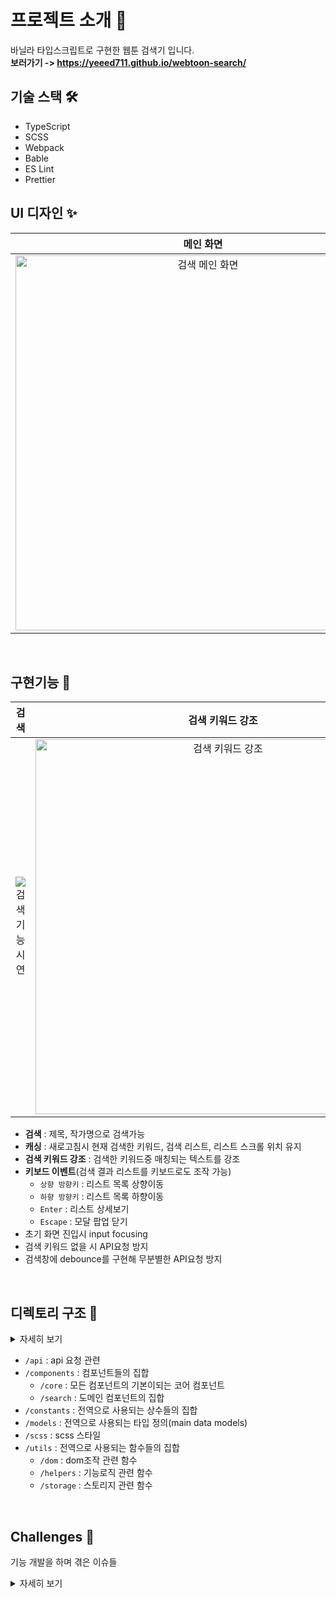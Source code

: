 # 프로젝트 소개 🙂

바닐라 타입스크립트로 구현한 웹툰 검색기 입니다.
<br>
**보러가기 -> https://yeeed711.github.io/webtoon-search/**
<br>

## 기술 스택 🛠

- TypeScript
- SCSS
- Webpack
- Bable
- ES Lint
- Prettier
  <br>

## UI 디자인 ✨

|                                                                     메인 화면                                                                      |                                                                  검색 했을 때 화면                                                                   |
| :------------------------------------------------------------------------------------------------------------------------------------------------: | :--------------------------------------------------------------------------------------------------------------------------------------------------: |
| <img width="600" alt="검색 메인 화면" src="https://user-images.githubusercontent.com/97894417/206394586-e0687543-e556-4e38-b70c-79e201571514.png"> | <img width="600" alt="검색 했을때 화면" src="https://user-images.githubusercontent.com/97894417/206394582-0f707bed-3e7d-4977-a621-b8b3a7de2ee4.png"> |

<br>

## 구현기능 🦾

|                                                             검색                                                              |                                                                   검색 키워드 강조                                                                   |
| :---------------------------------------------------------------------------------------------------------------------------: | :--------------------------------------------------------------------------------------------------------------------------------------------------: |
| ![검색기능시연](https://user-images.githubusercontent.com/97894417/206393584-e4122069-ecec-46c4-b791-b5cbc331df6b.gif) | <img width="600" alt="검색 키워드 강조" src="https://user-images.githubusercontent.com/97894417/206393836-9966f661-2eba-4a35-ac4d-57b8c5074b47.png"> |

- **검색** : 제목, 작가명으로 검색가능
- **캐싱** : 새로고침시 현재 검색한 키워드, 검색 리스트, 리스트 스크롤 위치 유지
- **검색 키워드 강조** : 검색한 키워드중 매칭되는 텍스트를 강조
- **키보드 이벤트**(검색 결과 리스트를 키보드로도 조작 가능)
  - `상향 방향키` : 리스트 목록 상향이동
  - `하향 방향키` : 리스트 목록 하향이동
  - `Enter` : 리스트 상세보기
  - `Escape` : 모달 팝업 닫기
- 초기 화면 진입시 input focusing
- 검색 키워드 없을 시 API요청 방지
- 검색창에 debounce를 구현해 무분별한 API요청 방지

<br>

## 디렉토리 구조 📁

<details markdown="1">
<summary>자세히 보기</summary>

```
├── 📁 public
│   ├── favicon.ico
│   └── index.html
├── 📁 src
│   ├── App.ts
│   ├── main.ts
│   ├── custom.d.ts
│   ├── 📁 api
│   │   └── index.ts
│   ├── 📁 components
│   │   ├── 📁 core
│   │   │   ├── Component.ts
│   │   │   └── index.ts
│   │   ├── index.ts
│   │   ├── 📁 message
│   │   │   ├── 📁 ErrorMeg
│   │   │   └── index.ts
│   │   └── 📁 search
│   │       ├── 📁 SearchInput
│   │       ├── 📁 SearchItemInfo
│   │       ├── 📁 SearchResult
│   │       └── index.ts
│   ├── 📁 constants
│   ├── 📁 models
│   ├── 📁 scss
│   └── 📁 utils
│       ├── 📁 dom
│       ├── 📁 helpers
│       ├── 📁 storage
│       └── index.ts
└── README.md
```

</details>

- `/api` : api 요청 관련
- `/components` : 컴포넌트들의 집합
  - `/core` : 모든 컴포넌트의 기본이되는 코어 컴포넌트
  - `/search` : 도메인 컴포넌트의 집합
- `/constants` : 전역으로 사용되는 상수들의 집합
- `/models` : 전역으로 사용되는 타입 정의(main data models)
- `/scss` : scss 스타일
- `/utils` : 전역으로 사용되는 함수들의 집합
  - `/dom` : dom조작 관련 함수
  - `/helpers` : 기능로직 관련 함수
  - `/storage` : 스토리지 관련 함수

<br>

## Challenges 🫠

기능 개발을 하며 겪은 이슈들

<details markdown="1">
<summary>자세히 보기</summary>

### 1. 렌더링 후 스크롤 위치 초기화 되는 현상

모달 팝업을 닫은 후 검색 화면으로 되돌아 왔을 때 검색 리스트가 새로 렌더링되어 이전 검색 스크롤 위치가 초기화되었다.
이는 사용자가 이전에 보았던 화면을 다시 찾기위해 스크롤을 내려야만하는 문제를 발생시켰다.
화면을 이동한 뒤 다시 돌아왔을 때에도 사용자가 검색한 기록과 현재 상황이 저장되어야 했다.

새로고침시 유지되면 좋은 것은 무엇일까?

1. 검색창에 현재 검색한 키워드
2. 검색 리스트
3. 검색 리스트 스크롤 위치

- 이때 단순히 스크롤한 위치가 아닌 아이템을 클릭한 시점의 스크롤 위치가 필요하다.
- 키보드로 리스트 이동시 스크롤도 같이 이동해야하는 조건

스크롤의 위치를 저장하기 위해 웹스토리지에 저장하는 방식을 선택했다. 처음엔 스크롤의 위치자체를 저장했는데 아이템을 클릭한 순간의 위치만 기억하고 다시 돌아왔을때 그 위치값으로 스크롤링하면 되기때문에 클릭한 시점의 스크롤 위치만 저장해서 사용했다. 현재 키보드이벤트가 발생하는 인덱스 값 조건에 따라 계산후 scrollTo를 사용해 이동시킨다. 사용자가 클릭한 아이템, 즉 현재 위치한 인덱스는 사용자의 편의성을 위해 항상 중앙에 위치해야함으로 이 위치를 계산해 조건문에 추가했다.

### 2. GET 요청을 통해 데이터를 받아올 때 콘솔 창에 undefinde 요청이 뜨는 현상

바닐라 자바스크립트로 구현하다보니 조건부 렌더링을 `display:none`을 사용했다. 이때문에 모든 컴포넌트는 항상 렌더링되어있는 상황이었고 모달컴포넌트도 마찬가지였다. 모달컴포넌트를 그리기위해 필요한 정보들 중에서 검색 키워드가 없을 경우엔 모든 `text` 문구에 `undefinde`값이 저장되었다. 조건부 렌더링방식을 바꿔야하나 고민하다 모달을 그려주는 부분에 `default`값을 주어 데이터를 받아오지 않았을때는 `default`값을 사용하도록했다.
하지만 이 방법은 컴포넌트가 `render()`메서드를 실행할 때 값이 있는지 없는지 확인을 해야한다. `render()`메서드는 데이터를 받아와 렌더링하는 책임만 주기위해 데이터의 값이 있을 때만 렌더링이 될 수 있도록 조건부을 추가했다.

</details>
